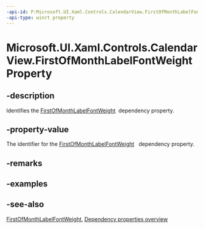 ```yaml
---
-api-id: P:Microsoft.UI.Xaml.Controls.CalendarView.FirstOfMonthLabelFontWeightProperty
-api-type: winrt property
---
```


<!-- Property syntax
public Windows.UI.Xaml.DependencyProperty FirstOfMonthLabelFontWeightProperty { get; }
-->

# Microsoft.UI.Xaml.Controls.CalendarView.FirstOfMonthLabelFontWeightProperty

## -description
Identifies the [FirstOfMonthLabelFontWeight](calendarview_firstofmonthlabelfontweight.md)  dependency property.

## -property-value
The identifier for the [FirstOfMonthLabelFontWeight](calendarview_firstofmonthlabelfontweight.md)   dependency property.

## -remarks

## -examples

## -see-also
[FirstOfMonthLabelFontWeight](calendarview_firstofmonthlabelfontweight.md), [Dependency properties overview](/windows/uwp/xaml-platform/dependency-properties-overview)
